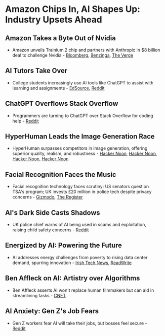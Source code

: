 # Amazon Chips In, AI Shapes Up: Industry Upsets Ahead

## Amazon Takes a Byte Out of Nvidia

- Amazon unveils Trainium 2 chip and partners with Anthropic in $8 billion deal to challenge Nvidia - [Bloomberg](https://www.bloomberg.com/news/features/2024-11-24/amazon-plans-to-rival-nvidia-with-its-own-ai-chips), [Benzinga](https://www.benzinga.com/24/11/42158933/amazons-ai-chip-strategy-targets-nvidias-dominance-in-data-centers), [The Verge](https://www.theverge.com/2024/11/25/24305328/inside-amazons-plan-to-compete-with-nvidias-ai-chips)

## AI Tutors Take Over

- College students increasingly use AI tools like ChatGPT to assist with learning and assignments - [EdSource](https://edsource.org/2024/how-are-college-students-using-ai-tools-like-chatgpt/722210), [Reddit](https://www.reddit.com/r/ChatGPT/comments/1gyzsj9/does_chatgpt_accelerated_your_learning_curve/)

## ChatGPT Overflows Stack Overflow

- Programmers are turning to ChatGPT over Stack Overflow for coding help - [Reddit](https://www.reddit.com/r/ChatGPT/comments/1gzap3p/chatgpt_took_over_stack_overflow_a_website_for/)

## HyperHuman Leads the Image Generation Race

- HyperHuman surpasses competitors in image generation, offering superior quality, realism, and robustness - [Hacker Noon](https://hackernoon.com/hyperhuman-tops-image-generation-models-in-user-study), [Hacker Noon](https://hackernoon.com/in-depth-analysis-of-human-image-generation-models), [Hacker Noon](https://hackernoon.com/impact-of-random-seed-and-model-robustness-on-high-quality-human-image-generation), [Hacker Noon](https://hackernoon.com/hyperhuman-vs-controlnet-sdxl-and-more-the-ultimate-human-image-generation-showdown)

## Facial Recognition Faces the Music

- Facial recognition technology faces scrutiny: US senators question TSA's program; UK invests £20 million in police tech despite privacy concerns - [Gizmodo](https://gizmodo.com/senators-say-tsas-facial-recognition-program-is-out-of-control-heres-how-to-opt-out-2000528310), [The Register](https://www.theregister.com/2024/11/25/uk_police_lfr_tender/)

## AI's Dark Side Casts Shadows

- UK police chief warns of AI being used in scams and exploitation, raising child safety concerns - [Reddit](https://www.reddit.com/r/technology/comments/1gz5lde/ai_increasingly_used_for_sextortion_scams_and/)

## Energized by AI: Powering the Future

- AI addresses energy challenges from poverty to rising data center demand, spurring innovation - [Irish Tech News](https://irishtechnews.ie/new-ai-driven-observatory-energy-poverty-research/), [ReadWrite](https://readwrite.com/ai-disrupt-energy-industry/)

## Ben Affleck on AI: Artistry over Algorithms

- Ben Affleck asserts AI won't replace human filmmakers but can aid in streamlining tasks - [CNET](https://www.cnet.com/tech/computing/ben-affleck-says-ai-will-disrupt-hollywood-but-not-humans-making-films/#ftag=CAD590a51e)

## AI Anxiety: Gen Z's Job Fears

- Gen Z workers fear AI will take their jobs, but bosses feel secure - [Reddit](https://www.reddit.com/r/technology/comments/1gz5k6y/most_gen_zers_are_terrified_of_ai_taking_their/)